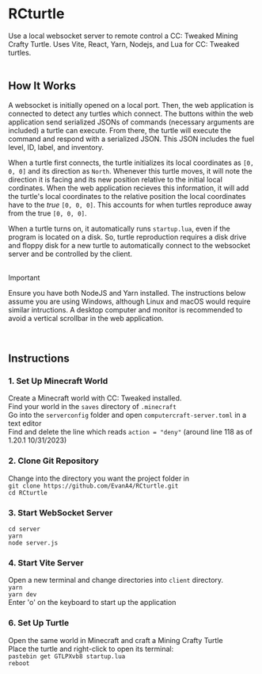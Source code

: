 # RCturtle
Use a local websocket server to remote control a CC: Tweaked Mining Crafty Turtle. Uses Vite, React, Yarn, Nodejs, and Lua for CC: Tweaked turtles.
<br>
<br>

## How It Works
A websocket is initially opened on a local port. Then, the web application is connected to detect any turtles which connect. The buttons within the web application send serialized JSONs of commands (necessary arguments are included) a turtle can execute. From there, the turtle will execute the command and respond with a serialized JSON. This JSON includes the fuel level, ID, label, and inventory.

When a turtle first connects, the turtle initializes its local coordinates as `[0, 0, 0]` and its direction as `North`. Whenever this turtle moves, it will note the direction it is facing and its new position relative to the initial local cordinates. When the web application recieves this information, it will add the turtle's local coordinates to the relative position the local coordinates have to the *true* `[0, 0, 0]`. This accounts for when turtles reproduce away from the true `[0, 0, 0]`.

When a turtle turns on, it automatically runs `startup.lua`, even if the program is located on a disk. So, turtle reproduction requires a disk drive and floppy disk for a new turtle to automatically connect to the websocket server and be controlled by the client.
<br><br>

> [!IMPORTANT]
> Ensure you have both NodeJS and Yarn installed. The instructions below assume you are using Windows, although Linux and macOS would require similar intructions. A desktop computer and monitor is recommended to avoid a vertical scrollbar in the web application.
<br>

## Instructions

### 1. Set Up Minecraft World
Create a Minecraft world with CC: Tweaked installed.<br>
Find your world in the `saves` directory of `.minecraft`<br>
Go into the `serverconfig` folder and open `computercraft-server.toml` in a text editor<br>
Find and delete the line which reads `action = "deny"` (around line 118 as of 1.20.1 10/31/2023)<br>

### 2. Clone Git Repository
Change into the directory you want the project folder in<br>
`git clone https://github.com/EvanA4/RCturtle.git`<br>
`cd RCturtle`<br>

### 3. Start WebSocket Server
`cd server`<br>
`yarn`<br>
`node server.js`<br>

### 4. Start Vite Server
Open a new terminal and change directories into `client` directory.<br>
`yarn`<br>
`yarn dev`<br>
Enter 'o' on the keyboard to start up the application<br>

### 6. Set Up Turtle
Open the same world in Minecraft and craft a Mining Crafty Turtle<br>
Place the turtle and right-click to open its terminal:<br>
`pastebin get GTLPXvb8 startup.lua`<br>
`reboot`<br>

